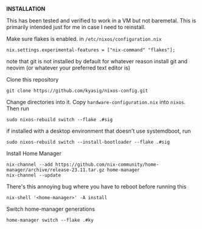 **INSTALLATION**

This has been tested and verified to work in a VM but not baremetal.
This is primarily intended just for me in case I need to reinstall.


Make sure flakes is enabled.
in ``/etc/nixos/configuration.nix``
```
nix.settings.experimental-features = ["nix-command" "flakes"];
```
note that git is not installed by default for whatever reason
install git and neovim (or whatever your preferred text editor is)

Clone this repository
```
git clone https://github.com/kyasig/nixos-config.git
```

Change directories into it.
Copy ``hardware-configuration.nix`` into ``nixos``. Then run

```
sudo nixos-rebuild switch --flake .#sig
```
if installed with a desktop environment that doesn't use systemdboot, run
```
sudo nixos-rebuild switch --install-bootloader --flake .#sig
```

Install Home Manager
```
nix-channel --add https://github.com/nix-community/home-manager/archive/release-23.11.tar.gz home-manager
nix-channel --update
```

There's this annoying bug where you have to reboot before running this
```
nix-shell '<home-manager>' -A install
```
Switch home-manager generations
```
home-manager switch --flake .#ky
```
